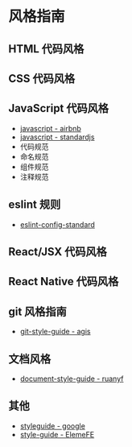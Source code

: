 # 风格指南

## HTML 代码风格

## CSS 代码风格

## JavaScript 代码风格

- [javascript - airbnb](https://github.com/airbnb/javascript)
- [javascript - standardjs](https://github.com/standard/standard)
- 代码规范
- 命名规范
- 组件规范
- 注释规范

## eslint 规则

- [eslint-config-standard](https://github.com/standard/eslint-config-standard)

## React/JSX 代码风格

## React Native 代码风格

## git 风格指南

- [git-style-guide - agis](https://github.com/agis/git-style-guide)

## 文档风格

- [document-style-guide - ruanyf](https://github.com/ruanyf/document-style-guide)

## 其他

- [styleguide - google](https://github.com/google/styleguide)
- [style-guide - ElemeFE](https://github.com/ElemeFE/style-guide)